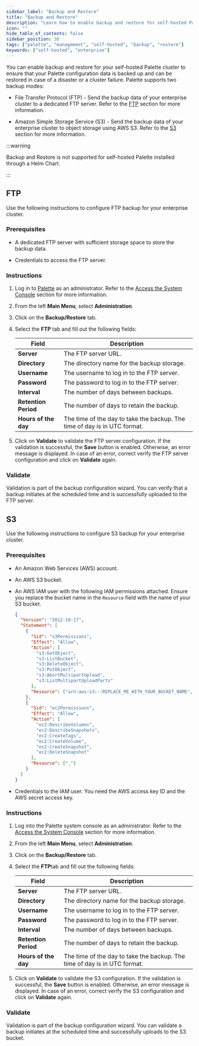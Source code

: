 ```yaml
---
sidebar_label: "Backup and Restore"
title: "Backup and Restore"
description: "Learn how to enable backup and restore for self-hosted Palette."
icon: ""
hide_table_of_contents: false
sidebar_position: 30
tags: ["palette", "management", "self-hosted", "backup", "restore"]
keywords: ["self-hosted", "enterprise"]
---
```


You can enable backup and restore for your self-hosted Palette cluster to ensure that your Palette configuration data is
backed up and can be restored in case of a disaster or a cluster failure. Palette supports two backup modes:

- File Transfer Protocol (FTP) - Send the backup data of your enterprise cluster to a dedicated FTP server. Refer to the
  [FTP](#ftp) section for more information.

- Amazon Simple Storage Service (S3) - Send the backup data of your enterprise cluster to object storage using AWS S3.
  Refer to the [S3](#s3) section for more information.

:::warning

Backup and Restore is not supported for self-hosted Palette installed through a Helm Chart.

:::

## FTP

Use the following instructions to configure FTP backup for your enterprise cluster.

### Prerequisites

- A dedicated FTP server with sufficient storage space to store the backup data.

- Credentials to access the FTP server.

### Instructions

1. Log in to [Palette](https://console.spectrocloud.com) as an administrator. Refer to the
   [Access the System Console](../system-management/system-management.md#access-the-system-console) section for more
   information.

2. From the left **Main Menu**, select **Administration**.

3. Click on the **Backup/Restore** tab.

4. Select the **FTP** tab and fill out the following fields:

   | **Field**            | **Description**                                                           |
   | -------------------- | ------------------------------------------------------------------------- |
   | **Server**           | The FTP server URL.                                                       |
   | **Directory**        | The directory name for the backup storage.                                |
   | **Username**         | The username to log in to the FTP server.                                 |
   | **Password**         | The password to log in to the FTP server.                                 |
   | **Interval**         | The number of days between backups.                                       |
   | **Retention Period** | The number of days to retain the backup.                                  |
   | **Hours of the day** | The time of the day to take the backup. The time of day is in UTC format. |

5. Click on **Validate** to validate the FTP server configuration. If the validation is successful, the **Save** button
   is enabled. Otherwise, an error message is displayed. In case of an error, correct verify the FTP server
   configuration and click on **Validate** again.

### Validate

Validation is part of the backup configuration wizard. You can verify that a backup initiates at the scheduled time and
is successfully uploaded to the FTP server.

## S3

Use the following instructions to configure S3 backup for your enterprise cluster.

### Prerequisites

- An Amazon Web Services (AWS) account.

- An AWS S3 bucket.

- An AWS IAM user with the following IAM permissions attached. Ensure you replace the bucket name in the `Resource`
  field with the name of your S3 bucket.

  ```json
  {
    "Version": "2012-10-17",
    "Statement": [
      {
        "Sid": "s3Permissions",
        "Effect": "Allow",
        "Action": [
          "s3:GetObject",
          "s3:ListBucket",
          "s3:DeleteObject",
          "s3:PutObject",
          "s3:AbortMultipartUpload",
          "s3:ListMultipartUploadParts"
        ],
        "Resource": ["arn:aws:s3:::REPLACE_ME_WITH_YOUR_BUCKET_NAME", "arn:aws:s3:::REPLACE*ME_WITH_YOUR_BUCKET_NAME/*"]
      },
      {
        "Sid": "ec2Permissions",
        "Effect": "Allow",
        "Action": [
          "ec2:DescribeVolumes",
          "ec2:DescribeSnapshots",
          "ec2:CreateTags",
          "ec2:CreateVolume",
          "ec2:CreateSnapshot",
          "ec2:DeleteSnapshot"
        ],
        "Resource": ["_"]
      }
    ]
  }
  ```

- Credentials to the IAM user. You need the AWS access key ID and the AWS secret access key.

### Instructions

1. Log into the Palette system console as an administrator. Refer to the
   [Access the System Console](../system-management/system-management.md#access-the-system-console) section for more
   information.

2. From the left **Main Menu**, select **Administration**.

3. Click on the **Backup/Restore** tab.

4. Select the **FTP**tab and fill out the following fields:

   | **Field**            | **Description**                                                           |
   | -------------------- | ------------------------------------------------------------------------- |
   | **Server**           | The FTP server URL.                                                       |
   | **Directory**        | The directory name for the backup storage.                                |
   | **Username**         | The username to log in to the FTP server.                                 |
   | **Password**         | The password to log in to the FTP server.                                 |
   | **Interval**         | The number of days between backups.                                       |
   | **Retention Period** | The number of days to retain the backup.                                  |
   | **Hours of the day** | The time of the day to take the backup. The time of day is in UTC format. |

5. Click on **Validate** to validate the S3 configuration. If the validation is successful, the **Save** button is
   enabled. Otherwise, an error message is displayed. In case of an error, correct verify the S3 configuration and click
   on **Validate** again.

### Validate

Validation is part of the backup configuration wizard. You can validate a backup initiates at the scheduled time and
successfully uploads to the S3 bucket.
